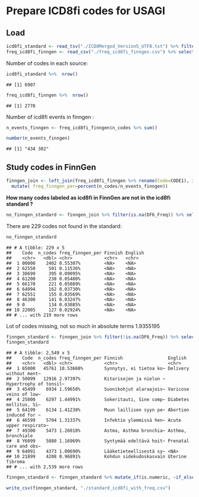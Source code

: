 Prepare ICD8fi codes for USAGI
================

## Load

``` r
icd8fi_standard <- read_tsv("./ICD8Merged_Version5_UTF8.txt") %>% filter(!is.na(Code))
freq_icd8fi_finngen <- read_csv("./freq_icd8fi_finngen.csv") %>% select(-X1)
```

Number of codes in each source:

``` r
icd8fi_standard %>%  nrow()
```

    ## [1] 6907

``` r
freq_icd8fi_finngen %>%  nrow()
```

    ## [1] 2778

Number of icd8fi events in finngen :

``` r
n_events_finngen <- freq_icd8fi_finngen$n_codes %>% sum()

number(n_events_finngen)
```

    ## [1] "434 302"

## Study codes in FinnGen

``` r
finngen_join <- left_join(freq_icd8fi_finngen %>% rename(Code=CODE1), icd8fi_standard, by = "Code") %>%
  mutate( freq_finngen_per=percent(n_codes/n_events_finngen))
```

**How many codes labeled as icd8fi in FinnGen are not in the icd8fi
standard ?**

``` r
no_finngen_standard <- finngen_join %>% filter(is.na(DF6_Freq)) %>% select(Code, n_codes, freq_finngen_per, Finnish, English) 
```

There are 229 codes not found in the standard:

``` r
no_finngen_standard 
```

    ## # A tibble: 229 x 5
    ##    Code  n_codes freq_finngen_per Finnish English
    ##    <chr>   <dbl> <chr>            <chr>   <chr>  
    ##  1 00000    2402 0.55307%         <NA>    <NA>   
    ##  2 62550     501 0.11536%         <NA>    <NA>   
    ##  3 38699     395 0.09095%         <NA>    <NA>   
    ##  4 61200     238 0.05480%         <NA>    <NA>   
    ##  5 66170     221 0.05089%         <NA>    <NA>   
    ##  6 64094     162 0.03730%         <NA>    <NA>   
    ##  7 62551     155 0.03569%         <NA>    <NA>   
    ##  8 46300     141 0.03247%         <NA>    <NA>   
    ##  9 0         134 0.03085%         <NA>    <NA>   
    ## 10 22005     127 0.02924%         <NA>    <NA>   
    ## # ... with 219 more rows

Lot of codes missing, not so much in absolute terms 1.9355195

``` r
finngen_standard <- finngen_join %>% filter(!is.na(DF6_Freq)) %>% select(Code, n_codes, freq_finngen_per, Finnish, English)
finngen_standard
```

    ## # A tibble: 2,549 x 5
    ##    Code  n_codes freq_finngen_per Finnish                 English               
    ##    <chr>   <dbl> <chr>            <chr>                   <chr>                 
    ##  1 65000   45761 10.53668%        Synnytys, ei tietoa ko~ Delivery without ment~
    ##  2 50099   12916 2.97397%         Kitarisojen ja nielun ~ Hypertrophy of tonsil~
    ##  3 45499    6934 1.59658%         Suonikohjut alaraajois~ Varicose veins of low~
    ##  4 25000    6297 1.44991%         Sokeritauti, Sine comp~ Diabetes mellitus, Si~
    ##  5 64199    6134 1.41238%         Muun laillisen syyn pe~ Abortion induced for ~
    ##  6 46599    5704 1.31337%         Infektio ylemmissä hen~ Acute upper respirato~
    ##  7 49300    5473 1.26018%         Astma, Asthma bronchia~ Asthma, bronchiale    
    ##  8 Y6099    5080 1.16969%         Syntymää edeltävä hoit~ Prenatal care and obs~
    ##  9 64091    4373 1.00690%         Lääketieteellisestä sy~ <NA>                  
    ## 10 21899    4208 0.96891%         Kohdun sidekudoskasvain Uterine fibroma       
    ## # ... with 2,539 more rows

``` r
finngen_standard <- finngen_standard %>% mutate_if(is.numeric, ~if_else(is.na(.), rep(0, length(.)), .)) 

write_csv(finngen_standard, "./standard_icd8fi_with_freq.csv")
```
